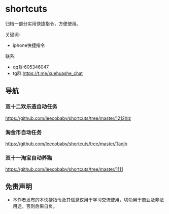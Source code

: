 # shortcuts
归档一部分实用快捷指令，方便使用。

关键词:
- iphone快捷指令

联系:
- qq群:605346047
- tg群:https://t.me/xuehuashe_chat


## 导航

### 双十二欢乐造自动任务
https://github.com/leecobaby/shortcuts/tree/master/1212hlz

### 淘金币自动任务
https://github.com/leecobaby/shortcuts/tree/master/Taojb

### 双十一淘宝自动养猫
https://github.com/leecobaby/shortcuts/tree/master/1111

## 免责声明
- 本作者发布的本快捷指令及其信息仅用于学习交流使用，切勿用于商业及非法用途，否则后果自负。
